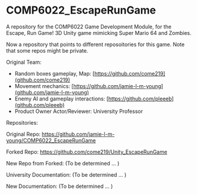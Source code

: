 # COMP6022_EscapeRunGame
A repository for the COMP6022 Game Development Module, for the Escape, Run Game!
3D Unity game mimicking Super Mario 64 and Zombies. 

Now a repository that points to different reposoitories for this game. Note that some repos might be private.


Original Team:
  - Random boxes gameplay, Map: [https://github.com/come219](github.com/come219) 
  - Movement mechanics: [https://github.com/jamie-l-m-young](github.com/jamie-l-m-young)
  - Enemy AI and gameplay interactions: [https://github.com/pleeeb](github.com/pleeeb)
  - Product Owner Actor/Reviewer: University Professor


Repositories:

Original Repo: https://github.com/jamie-l-m-young/COMP6022_EscapeRunGame


Forked Repo: https://github.com/come219/Unity_EscapeRunGame


New Repo from Forked: (To be determined ... )


University Documentation: (To be determined ... )


New Documentation: (To be determined ... )
